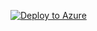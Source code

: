 [![Deploy to Azure](https://aka.ms/deploytoazurebutton)](https://portal.azure.com/#create/Microsoft.Template/uri/https%3A%2F%2Fraw.githubusercontent.com%2Fchboudry%2Fscripties%2Fmaster%2Fjoanav6.json)
